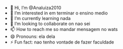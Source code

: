 - 👋 Hi, I’m @Analuiza2010
- 👀 I’m interested in em terminar o ensino medio 
- 🌱 I’m currently learning nada 
- 💞️ I’m looking to collaborate on nao sei
- 📫 How to reach me so mandar mensagem no wats
- 😄 Pronouns: ela dela
- ⚡ Fun fact: nao tenho vontade de fazer faculdade

<!---
Analuiza2010/Analuiza2010 is a ✨ special ✨ repository because its `README.md` (this file) appears on your GitHub profile.
You can click the Preview link to take a look at your changes.
--->
